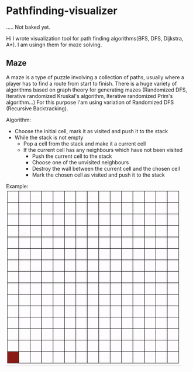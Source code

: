 # Pathfinding-visualizer #
..... Not baked yet.

Hi I wrote visualization tool for path finding algorithms(BFS, DFS, Dijkstra, A*). I am usingn them for maze solving.

## Maze ##
A maze is a type of puzzle involving a collection of paths, usually where a player has to find a route from start to finish.
There is a huge variety of algorithms based on graph theory for generating mazes (Randomized DFS, Iterative randomized Kruskal's algorithm, Iterative randomized Prim's algorithm...)
For this purpose I'am using variation of Randomized DFS (Recursive Backtracking).

Algorithm:
* Choose the initial cell, mark it as visited and push it to the stack
* While the stack is not empty
  * Pop a cell from the stack and make it a current cell
  * If the current cell has any neighbours which have not been visited
    * Push the current cell to the stack
    * Choose one of the unvisited neighbours
    * Destroy the wall between the current cell and the chosen cell
    * Mark the chosen cell as visited and push it to the stack


Example:
![](https://github.com/jkeresman01/Pathfinding-visualizer/blob/main/source/resources/gifs/MazeGenerationExample.gif)
